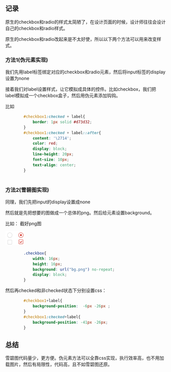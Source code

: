 ## 记录
原生的checkbox和radio的样式太简陋了，在设计页面的时候，设计师往往会设计自己的checkbox和radio样式。

原生的checkbox和radio改起来是不太好使，所以以下两个方法可以用来改变样式。

### 方法1(伪元素实现)
我们先用label标签绑定对应的checkbox和radio元素，然后将input标签的display设置为none

接着我们对label设置样式，让它模拟成具体的控件。比如checkbox，我们把label模拟成一个checkbox盒子，然后用伪元素添加钩钩。

比如

``` css
        #checkbox1:checked + label{
            border: 1px solid #d73d32;
        }
        #checkbox1:checked + label::after{
            content: '\2714';
            color: red;
            display: block;
            line-height: 20px;
            font-size: 10px;
            text-align: center;
        }
 
```

### 方法2(雪碧图实现)
同理，我们先把input的display设置成none

然后就是先把想要的图做成一个总体的png。然后给元素设置background。



比如：
截好png图


![](bg.png)

``` css
        .checkbox{
            width: 16px;
            height: 16px;
            background: url("bg.png") no-repeat;
            display: block;
        }
```

然后再checked和非checked状态下分别设置css：
``` css
        #checkbox1+label{
            background-position:  -6px -26px ;
        }
        #checkbox1:checked+label{
            background-position: -41px -26px;
        }

```

## 总结
雪碧图代码量少，更方便。伪元素方法可以全靠css实现，执行效率高，也不用加载图片，然后有局限性，代码高，且不如雪碧图还原。